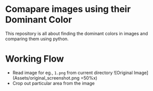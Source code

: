 # Comapare images using their Dominant Color
This repository is all about finding the dominant colors in images and comparing them using python.
# Working Flow
 - Read image for eg., `1.png` from current directory
 ![Original Image](Assets/original_screenshot.png =50%x)
  - Crop out particular area from the image
